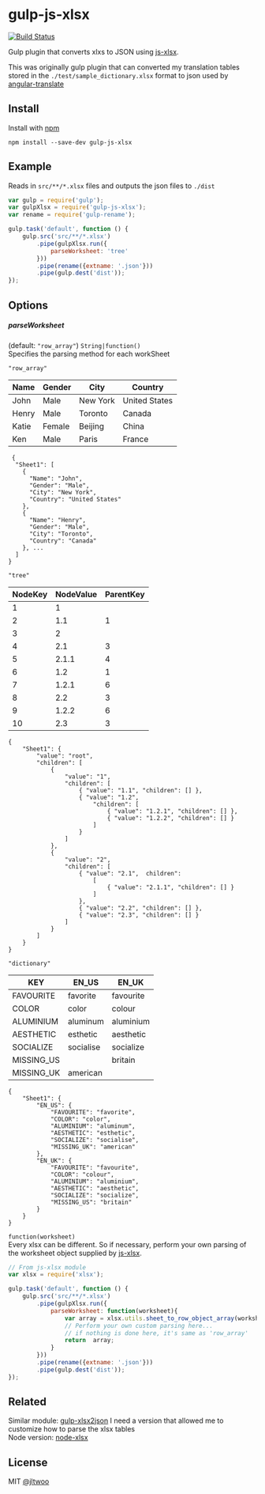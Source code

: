 # gulp-js-xlsx

[![Build Status](https://travis-ci.org/DataGarage/gulp-xlsx2json.png?branch=master)](https://travis-ci.org/DataGarage/gulp-xlsx2json)

Gulp plugin that converts xlxs to JSON using [js-xlsx](https://github.com/SheetJS/js-xlsx).

This was originally gulp plugin that can converted my translation tables stored in the 
`./test/sample_dictionary.xlsx` format to json used by [angular-translate](https://github.com/angular-translate/angular-translate)

## Install

Install with [npm](https://npmjs.org/package/gulp-js-xlsx)

```
npm install --save-dev gulp-js-xlsx
```


## Example
Reads in `src/**/*.xlsx` files and outputs the json files to `./dist`
```js
var gulp = require('gulp');
var gulpXlsx = require('gulp-js-xlsx');
var rename = require('gulp-rename');

gulp.task('default', function () {
	gulp.src('src/**/*.xlsx')
		.pipe(gulpXlsx.run({
			parseWorksheet: 'tree'
		}))
		.pipe(rename({extname: '.json'}))
		.pipe(gulp.dest('dist'));
});
```


## Options
##### parseWorksheet
(default: `"row_array"`) `String|function()`  
Specifies the parsing method for each workSheet  

`"row_array"`  
			
| Name	|	Gender|	City |	Country |
| ------|------ |------| -----|
| John	|	Male  |	New  York |	United States |
| Henry	|	Male  |	Toronto |	Canada |
| Katie	|	Female|	Beijing |	China |
| Ken	  |	Male  |	Paris |	France |
```
 {
  "Sheet1": [
    {
      "Name": "John",
      "Gender": "Male",
      "City": "New York",
      "Country": "United States"
    },
    {
      "Name": "Henry",
      "Gender": "Male",
      "City": "Toronto",
      "Country": "Canada"
    }, ...
  ]
}
```

`"tree"`  

| NodeKey	|	NodeValue |	ParentKey |  
| ------|------ |------|
|1 |	1	|  |
|2 |	1.1	|1 |
|3 |	2	| |
|4 |	2.1	|3 |
|5 |	2.1.1	|4 |
|6 |	1.2	|1|
|7 |	1.2.1	|6 |
|8 |	2.2	|3|
|9 |	1.2.2|	6 |
|10 |	2.3| 	3|

```
{
	"Sheet1": {
		"value": "root",
		"children": [
			{
				"value": "1",
				"children": [
					{ "value": "1.1", "children": [] },
					{ "value": "1.2",
						"children": [
							{ "value": "1.2.1", "children": [] },
							{ "value": "1.2.2", "children": [] }
						]
					}
				]
			},
			{
				"value": "2", 
				"children": [
					{ "value": "2.1",  children": 
						[
							{ "value": "2.1.1", "children": [] }
						]
					},
					{ "value": "2.2", "children": [] },
					{ "value": "2.3", "children": [] }
				]
			}
		]
	}
}
```

`"dictionary"`  

|KEY |	EN_US  | EN_UK | 
| ------|------ |------| 
|FAVOURITE |	favorite |	favourite |
|COLOR |	color |	colour |
|ALUMINIUM |	aluminum |	aluminium |
|AESTHETIC |	esthetic |	aesthetic |
|SOCIALIZE |	socialise |	socialize |
|MISSING_US |	|	britain  |
|MISSING_UK |	american |	 |  

```
{
	"Sheet1": {
		"EN_US": {
			"FAVOURITE": "favorite",
			"COLOR": "color",
			"ALUMINIUM": "aluminum",
			"AESTHETIC": "esthetic",
			"SOCIALIZE": "socialise",
			"MISSING_UK": "american"
		},
		"EN_UK": {
			"FAVOURITE": "favourite",
			"COLOR": "colour",
			"ALUMINIUM": "aluminium",
			"AESTHETIC": "aesthetic",
			"SOCIALIZE": "socialize",
			"MISSING_US": "britain"
		}
	}
}
```

`function(worksheet)`  
Every xlsx can be different. So if necessary, perform your own parsing of the worksheet object supplied by [js-xlsx](https://github.com/SheetJS/js-xlsx).

```js
// From js-xlsx module
var xlsx = require('xlsx');

gulp.task('default', function () {
	gulp.src('src/**/*.xlsx')
		.pipe(gulpXlsx.run({
			parseWorksheet: function(worksheet){
				var array = xlsx.utils.sheet_to_row_object_array(worksheet);
				// Perform your own custom parsing here...  
				// if nothing is done here, it's same as 'row_array'
				return 	array;
			}
		}))
		.pipe(rename({extname: '.json'}))
		.pipe(gulp.dest('dist'));
});
```



## Related

Similar module: [gulp-xlsx2json](https://github.com/tcarlsen/gulp-xlsx2json) I need a version that allowed me to customize how to parse the xlsx tables  
Node version: [node-xlsx](https://github.com/mgcrea/node-xlsx)

## License

MIT [@jltwoo](http://github.com/jltwoo)
